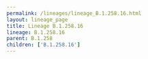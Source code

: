 ```yaml
---
permalink: /lineages/lineage_B.1.258.16.html
layout: lineage_page
title: Lineage B.1.258.16
lineage: B.1.258.16
parent: B.1.258
children: ['B.1.258.16']
---
```

